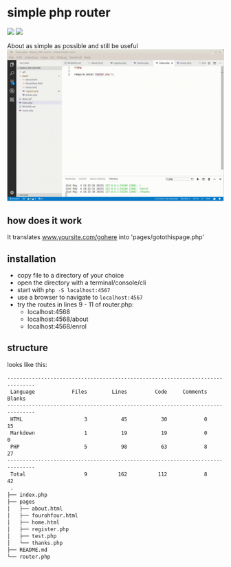 # simple php router
![](https://img.shields.io/badge/licence-free-green.svg) ![](https://img.shields.io/badge/frameworks-none-green.svg)

About as simple as possible and still be useful
![](demo.gif)

## how does it work

It translates www.yoursite.com/gohere into 'pages/gotothispage.php'

## installation

* copy file to a directory of your choice
* open the directory with a terminal/console/cli
* start with `php -S localhost:4567`
* use a browser to navigate to `localhost:4567`
* try the routes in lines 9 - 11 of router.php:
	* localhost:4568
	* localhost:4568/about
	* localhost:4568/enrol

## structure

looks like this:
```
-------------------------------------------------------------------------------
 Language            Files        Lines         Code     Comments       Blanks
-------------------------------------------------------------------------------
 HTML                    3           45           30            0           15
 Markdown                1           19           19            0            0
 PHP                     5           98           63            8           27
-------------------------------------------------------------------------------
 Total                   9          162          112            8           42
 .
├── index.php
├── pages
│   ├── about.html
│   ├── fourohfour.html
│   ├── home.html
│   ├── register.php
│   ├── test.php
│   └── thanks.php
├── README.md
└── router.php
 ```
